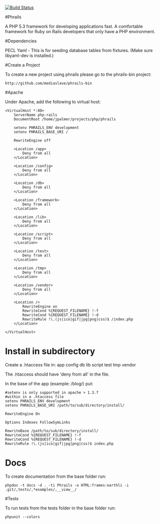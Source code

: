 [![Build Status](https://travis-ci.org/mediaslave/phrails.png?branch=master)](https://travis-ci.org/mediaslave/phrails)

#Phrails

A PHP 5.3 framework for developing applications fast.  A comfortable framework for Ruby on Rails developers that only have a PHP environment.

#Dependencies

PECL Yaml - This is for seeding database tables from fixtures. (Make sure libyaml-dev is installed.)

#Create a Project

To create a new project using phrails please go to the phrails-bin project:

	http://github.com/mediaslave/phrails-bin

#Apache

Under Apache, add the following to virtual host:

	<VirtualHost *:80>
	    ServerName php-rails
	    DocumentRoot /home/jpalmer/projects/php/phrails

        setenv PHRAILS_ENV development
        setenv PHRAILS_BASE_URI /

	    RewriteEngine off

	    <Location /app>
	        Deny from all
	    </Location>

	    <Location /config>
	        Deny from all
	    </Location>

	    <Location /db>
	        Deny from all
	    </Location>

	    <Location /framework>
	        Deny from all
	    </Location>

	    <Location /lib>
	        Deny from all
	    </Location>

	    <Location /script>
	        Deny from all
	    </Location>

	    <Location /test>
	        Deny from all
	    </Location>

	    <Location /tmp>
	        Deny from all
	    </Location>

	    <Location /vendor>
	        Deny from all
	    </Location>

	    <Location />
	        RewriteEngine on
	        RewriteCond %{REQUEST_FILENAME} !-f
	        RewriteCond %{REQUEST_FILENAME} !-d
	        RewriteRule !\.(js|ico|gif|jpg|png|css)$ /index.php
	    </Location>

	</VirtualHost>

# Install in subdirectory

Create a .htaccess file in:
	app
	config
	db
	lib
	script
	test
	tmp
	vendor

The .htaccess should have 'deny from all' in the file.

In the base of the app (example: /blog/) put:

	#setenv is only supported in apache > 1.3.7
	#within in a .htaccess file
	setenv PHRAILS_ENV development
	setenv PHRAILS_BASE_URI /path/to/sub/directory/install/

	RewriteEngine On

	Options Indexes FollowSymLinks

	RewriteBase /path/to/sub/directory/install/
	RewriteCond %{REQUEST_FILENAME} !-f
	RewriteCond %{REQUEST_FILENAME} !-d
	RewriteRule !\.(js|ico|gif|jpg|png|css)$ index.php

# Docs

To create documentation from the base folder run:

	phpdoc -t docs -d . -ti Phrails -o HTML:frames:earthli -i .git/,tests/,*examples/,__view__/

#Tests

To run tests from the tests folder in the base folder run:

	phpunit --colors
